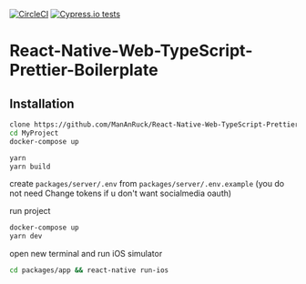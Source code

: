 [![CircleCI](https://circleci.com/gh/ManAnRuck/React-Native-Web-TypeScript-Prettier-Boilerplate.svg?style=svg)](https://circleci.com/gh/ManAnRuck/React-Native-Web-TypeScript-Prettier-Boilerplate) [![Cypress.io tests](https://img.shields.io/badge/cypress.io-tests-green.svg?style=flat-square)](https://cypress.io)

# React-Native-Web-TypeScript-Prettier-Boilerplate

## Installation

```bash
clone https://github.com/ManAnRuck/React-Native-Web-TypeScript-Prettier-Boilerplate.git MyProject
cd MyProject
docker-compose up

yarn
yarn build
```

create `packages/server/.env` from `packages/server/.env.example` (you do not need Change tokens if u don't want socialmedia oauth)

run project

```bash
docker-compose up
yarn dev
```

open new terminal and run iOS simulator

```bash
cd packages/app && react-native run-ios
```
